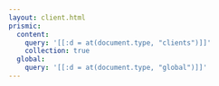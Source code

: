 ```yaml
---
layout: client.html
prismic:
  content:
    query: '[[:d = at(document.type, "clients")]]'
    collection: true
  global:
    query: '[[:d = at(document.type, "global")]]'
---
```

